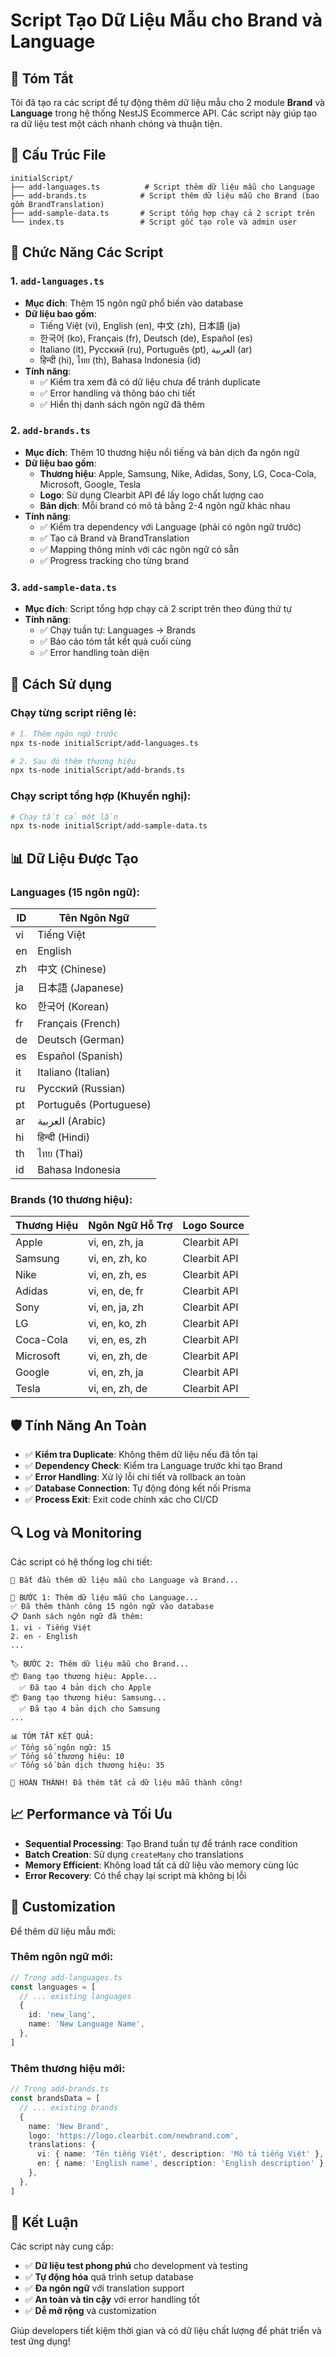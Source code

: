 # Script Tạo Dữ Liệu Mẫu cho Brand và Language

## 📝 Tóm Tắt

Tôi đã tạo ra các script để tự động thêm dữ liệu mẫu cho 2 module **Brand** và **Language** trong hệ thống NestJS Ecommerce API. Các script này giúp tạo ra dữ liệu test một cách nhanh chóng và thuận tiện.

## 📁 Cấu Trúc File

```
initialScript/
├── add-languages.ts          # Script thêm dữ liệu mẫu cho Language
├── add-brands.ts            # Script thêm dữ liệu mẫu cho Brand (bao gồm BrandTranslation)
├── add-sample-data.ts       # Script tổng hợp chạy cả 2 script trên
└── index.ts                 # Script gốc tạo role và admin user
```

## 🔧 Chức Năng Các Script

### 1. `add-languages.ts`

- **Mục đích**: Thêm 15 ngôn ngữ phổ biến vào database
- **Dữ liệu bao gồm**:
  - Tiếng Việt (vi), English (en), 中文 (zh), 日本語 (ja)
  - 한국어 (ko), Français (fr), Deutsch (de), Español (es)
  - Italiano (it), Русский (ru), Português (pt), العربية (ar)
  - हिन्दी (hi), ไทย (th), Bahasa Indonesia (id)
- **Tính năng**:
  - ✅ Kiểm tra xem đã có dữ liệu chưa để tránh duplicate
  - ✅ Error handling và thông báo chi tiết
  - ✅ Hiển thị danh sách ngôn ngữ đã thêm

### 2. `add-brands.ts`

- **Mục đích**: Thêm 10 thương hiệu nổi tiếng và bản dịch đa ngôn ngữ
- **Dữ liệu bao gồm**:
  - **Thương hiệu**: Apple, Samsung, Nike, Adidas, Sony, LG, Coca-Cola, Microsoft, Google, Tesla
  - **Logo**: Sử dụng Clearbit API để lấy logo chất lượng cao
  - **Bản dịch**: Mỗi brand có mô tả bằng 2-4 ngôn ngữ khác nhau
- **Tính năng**:
  - ✅ Kiểm tra dependency với Language (phải có ngôn ngữ trước)
  - ✅ Tạo cả Brand và BrandTranslation
  - ✅ Mapping thông minh với các ngôn ngữ có sẵn
  - ✅ Progress tracking cho từng brand

### 3. `add-sample-data.ts`

- **Mục đích**: Script tổng hợp chạy cả 2 script trên theo đúng thứ tự
- **Tính năng**:
  - ✅ Chạy tuần tự: Languages → Brands
  - ✅ Báo cáo tóm tắt kết quả cuối cùng
  - ✅ Error handling toàn diện

## 🚀 Cách Sử dụng

### Chạy từng script riêng lẻ:

```bash
# 1. Thêm ngôn ngữ trước
npx ts-node initialScript/add-languages.ts

# 2. Sau đó thêm thương hiệu
npx ts-node initialScript/add-brands.ts
```

### Chạy script tổng hợp (Khuyến nghị):

```bash
# Chạy tất cả một lần
npx ts-node initialScript/add-sample-data.ts
```

## 📊 Dữ Liệu Được Tạo

### Languages (15 ngôn ngữ):

| ID  | Tên Ngôn Ngữ           |
| --- | ---------------------- |
| vi  | Tiếng Việt             |
| en  | English                |
| zh  | 中文 (Chinese)         |
| ja  | 日本語 (Japanese)      |
| ko  | 한국어 (Korean)        |
| fr  | Français (French)      |
| de  | Deutsch (German)       |
| es  | Español (Spanish)      |
| it  | Italiano (Italian)     |
| ru  | Русский (Russian)      |
| pt  | Português (Portuguese) |
| ar  | العربية (Arabic)       |
| hi  | हिन्दी (Hindi)         |
| th  | ไทย (Thai)             |
| id  | Bahasa Indonesia       |

### Brands (10 thương hiệu):

| Thương Hiệu | Ngôn Ngữ Hỗ Trợ | Logo Source  |
| ----------- | --------------- | ------------ |
| Apple       | vi, en, zh, ja  | Clearbit API |
| Samsung     | vi, en, zh, ko  | Clearbit API |
| Nike        | vi, en, zh, es  | Clearbit API |
| Adidas      | vi, en, de, fr  | Clearbit API |
| Sony        | vi, en, ja, zh  | Clearbit API |
| LG          | vi, en, ko, zh  | Clearbit API |
| Coca-Cola   | vi, en, es, zh  | Clearbit API |
| Microsoft   | vi, en, zh, de  | Clearbit API |
| Google      | vi, en, zh, ja  | Clearbit API |
| Tesla       | vi, en, zh, de  | Clearbit API |

## 🛡️ Tính Năng An Toàn

- ✅ **Kiểm tra Duplicate**: Không thêm dữ liệu nếu đã tồn tại
- ✅ **Dependency Check**: Kiểm tra Language trước khi tạo Brand
- ✅ **Error Handling**: Xử lý lỗi chi tiết và rollback an toàn
- ✅ **Database Connection**: Tự động đóng kết nối Prisma
- ✅ **Process Exit**: Exit code chính xác cho CI/CD

## 🔍 Log và Monitoring

Các script có hệ thống log chi tiết:

```
🚀 Bắt đầu thêm dữ liệu mẫu cho Language và Brand...

📝 BƯỚC 1: Thêm dữ liệu mẫu cho Language...
✅ Đã thêm thành công 15 ngôn ngữ vào database
📋 Danh sách ngôn ngữ đã thêm:
1. vi - Tiếng Việt
2. en - English
...

🏷️ BƯỚC 2: Thêm dữ liệu mẫu cho Brand...
📦 Đang tạo thương hiệu: Apple...
  ✅ Đã tạo 4 bản dịch cho Apple
📦 Đang tạo thương hiệu: Samsung...
  ✅ Đã tạo 4 bản dịch cho Samsung
...

📊 TÓM TẮT KẾT QUẢ:
✅ Tổng số ngôn ngữ: 15
✅ Tổng số thương hiệu: 10
✅ Tổng số bản dịch thương hiệu: 35

🎉 HOÀN THÀNH! Đã thêm tất cả dữ liệu mẫu thành công!
```

## 📈 Performance và Tối Ưu

- **Sequential Processing**: Tạo Brand tuần tự để tránh race condition
- **Batch Creation**: Sử dụng `createMany` cho translations
- **Memory Efficient**: Không load tất cả dữ liệu vào memory cùng lúc
- **Error Recovery**: Có thể chạy lại script mà không bị lỗi

## 🔧 Customization

Để thêm dữ liệu mẫu mới:

### Thêm ngôn ngữ mới:

```typescript
// Trong add-languages.ts
const languages = [
  // ... existing languages
  {
    id: 'new_lang',
    name: 'New Language Name',
  },
]
```

### Thêm thương hiệu mới:

```typescript
// Trong add-brands.ts
const brandsData = [
  // ... existing brands
  {
    name: 'New Brand',
    logo: 'https://logo.clearbit.com/newbrand.com',
    translations: {
      vi: { name: 'Tên tiếng Việt', description: 'Mô tả tiếng Việt' },
      en: { name: 'English name', description: 'English description' },
    },
  },
]
```

## 🎯 Kết Luận

Các script này cung cấp:

- ✅ **Dữ liệu test phong phú** cho development và testing
- ✅ **Tự động hóa** quá trình setup database
- ✅ **Đa ngôn ngữ** với translation support
- ✅ **An toàn và tin cậy** với error handling tốt
- ✅ **Dễ mở rộng** và customization

Giúp developers tiết kiệm thời gian và có dữ liệu chất lượng để phát triển và test ứng dụng!
